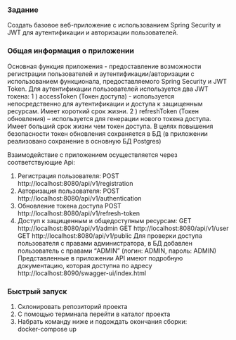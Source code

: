 ### Задание

Создать базовое веб-приложение с использованием Spring Security и JWT для аутентификации и авторизации пользователей.

### Общая информация о приложении

Основная функция приложения - предоставление возможности регистрации пользователей и аутентификации/авторизации с использованием функционала, предоставляемого Spring Security и JWT Token.
Для аутентификации пользователей используется два JWT токена: 
1 ) accessToken (Токен доступа) - используется непосредственно для аутентификации и доступа к защищенным ресурсам. Имеет короткий срок жизни.
2 ) refreshToken (Токен обновления) – используется для генерации нового токена доступа. Имеет больший срок жизни чем токен доступа.
В целях повышения безопасности токен обновления сохраняется в БД (в приложении реализовано сохранение в основную БД Postgres)

Взаимодействие с приложением осуществляется через соответствующие Api:
1)	Регистрация пользователя:
POST    http://localhost:8080/api/v1/registration
2)	Авторизация пользователя:
POST    http://localhost:8080/api/v1/authentication
3)	Обновление токена доступа
POST    http://localhost:8080/api/v1/refresh-token
4)	Доступ к защищенным и общедоступным ресурсам:
GET      http://localhost:8080/api/v1/admin
GET      http://localhost:8080/api/v1/user
GET      http://localhost:8080/api/v1/public
Для проверки доступа пользователя с правами администратора, в БД добавлен пользователь с правами “ADMIN” (логин: ADMIN, пароль: ADMIN)
Представленные в приложении API имеют подробную документацию, которая доступна по адресу
http://localhost:8090/swagger-ui/index.html



### Быстрый запуск
1) Склонировать репозиторий проекта
2) С помощью терминала перейти в каталог проекта
3) Набрать команду ниже и подождать окончания сборки:    
   docker-compose up

